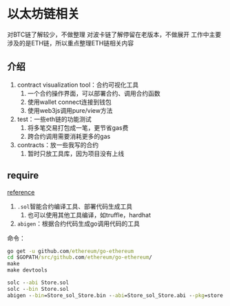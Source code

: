 # 以太坊链相关

对BTC链了解较少，不做整理
对波卡链了解停留在老版本，不做展开
工作中主要涉及的是ETH链，所以重点整理ETH链相关内容

## 介绍

1. contract visualization tool：合约可视化工具
    1. 一个合约操作界面，可以部署合约、调用合约函数
    2. 使用wallet connect连接到钱包
    3. 使用web3js调用pure/view方法
2. test：一些eth链的功能测试
    1. 将多笔交易打包成一笔，更节省gas费
    2. 跨合约调用需要消耗更多的gas
3. contracts：放一些我写的合约
    1. 暂时只放工具库，因为项目没有上线

## require

[reference](https://goethereumbook.org/smart-contract-compile)

1. `.sol`智能合约编译工具、部署代码生成工具
    1. 也可以使用其他工具编译，如truffle，hardhat
2. `abigen`：根据合约代码生成go调用代码的工具

命令：

```cmd 
go get -u github.com/ethereum/go-ethereum
cd $GOPATH/src/github.com/ethereum/go-ethereum/
make
make devtools

solc --abi Store.sol
solc --bin Store.sol
abigen --bin=Store_sol_Store.bin --abi=Store_sol_Store.abi --pkg=store --out=Store.go
```
